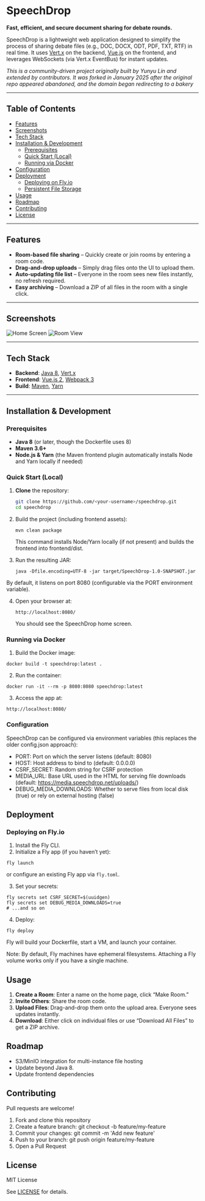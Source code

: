 # SpeechDrop

**Fast, efficient, and secure document sharing for debate rounds.**

SpeechDrop is a lightweight web application designed to simplify the process of sharing debate files (e.g., DOC, DOCX, ODT, PDF, TXT, RTF) in real time. It uses [Vert.x](https://vertx.io/) on the backend, [Vue.js](https://vuejs.org/) on the frontend, and leverages WebSockets (via Vert.x EventBus) for instant updates.

*This is a community-driven project originally built by Yunyu Lin and extended by contributors. It was forked in January 2025 after the original repo appeared abandoned, and the domain began redirecting to a bakery*

---

## Table of Contents

- [Features](#features)
- [Screenshots](#screenshots)
- [Tech Stack](#tech-stack)
- [Installation & Development](#installation--development)
  - [Prerequisites](#prerequisites)
  - [Quick Start (Local)](#quick-start-local)
  - [Running via Docker](#running-via-docker)
- [Configuration](#configuration)
- [Deployment](#deployment)
  - [Deploying on Fly.io](#deploying-on-flyio)
  - [Persistent File Storage](#persistent-file-storage)
- [Usage](#usage)
- [Roadmap](#roadmap)
- [Contributing](#contributing)
- [License](#license)

---

## Features

- **Room-based file sharing** – Quickly create or join rooms by entering a room code.
- **Drag-and-drop uploads** – Simply drag files onto the UI to upload them.
- **Auto-updating file list** – Everyone in the room sees new files instantly, no refresh required.
- **Easy archiving** – Download a ZIP of all files in the room with a single click.

---

## Screenshots

![Home Screen](https://i.imgur.com/VxTlwsS.png) 
![Room View](https://i.imgur.com/2q0zyTc.png) 

---

## Tech Stack

- **Backend**: [Java 8](https://www.oracle.com/java/technologies/downloads/), [Vert.x](https://vertx.io/)
- **Frontend**: [Vue.js 2](https://vuejs.org/), [Webpack 3](https://webpack.js.org/)
- **Build**: [Maven](https://maven.apache.org/), [Yarn](https://yarnpkg.com/)

---

## Installation & Development

### Prerequisites

- **Java 8** (or later, though the Dockerfile uses 8)
- **Maven 3.6+**
- **Node.js & Yarn** (the Maven frontend plugin automatically installs Node and Yarn locally if needed)

### Quick Start (Local)

1. **Clone** the repository:
   ```bash
   git clone https://github.com/<your-username>/speechdrop.git
   cd speechdrop
   ```

2.	Build the project (including frontend assets):
    ```
    mvn clean package
    ```

	This command installs Node/Yarn locally (if not present) and builds the frontend into frontend/dist.

3.	Run the resulting JAR:

    ```
    java -Dfile.encoding=UTF-8 -jar target/SpeechDrop-1.0-SNAPSHOT.jar
    ```

By default, it listens on port 8080 (configurable via the PORT environment variable).

4.	Open your browser at:
    ```
    http://localhost:8080/
    ````
    You should see the SpeechDrop home screen.

### Running via Docker

1.	Build the Docker image:

```
docker build -t speechdrop:latest .
```


2.	Run the container:

```
docker run -it --rm -p 8080:8080 speechdrop:latest
```

3.	Access the app at:

```
http://localhost:8080/
```

### Configuration

SpeechDrop can be configured via environment variables (this replaces the older config.json approach):

- PORT: Port on which the server listens (default: 8080)
- HOST: Host address to bind to (default: 0.0.0.0)
- CSRF_SECRET: Random string for CSRF protection
- MEDIA_URL: Base URL used in the HTML for serving file downloads (default: https://media.speechdrop.net/uploads/)
- DEBUG_MEDIA_DOWNLOADS: Whether to serve files from local disk (true) or rely on external hosting (false)

## Deployment

### Deploying on Fly.io
1.	Install the Fly CLI.
2.	Initialize a Fly app (if you haven’t yet):

```
fly launch
```

or configure an existing Fly app via `fly.toml`.

3.	Set your secrets:

```
fly secrets set CSRF_SECRET=$(uuidgen)
fly secrets set DEBUG_MEDIA_DOWNLOADS=true
# ...and so on
```

4.	Deploy:

```
fly deploy
```

Fly will build your Dockerfile, start a VM, and launch your container.

Note: By default, Fly machines have ephemeral filesystems. Attaching a Fly volume works only if you have a single machine.

## Usage
1.  **Create a Room**: Enter a name on the home page, click “Make Room.”
2.	**Invite Others**: Share the room code.
3.	**Upload Files**: Drag-and-drop them onto the upload area. Everyone sees updates instantly.
4.	**Download**: Either click on individual files or use “Download All Files” to get a ZIP archive.

## Roadmap

- S3/MinIO integration for multi-instance file hosting
- Update beyond Java 8. 
- Update frontend dependencies

## Contributing

Pull requests are welcome!
1.  Fork and clone this repository
2.	Create a feature branch: git checkout -b feature/my-feature
3.	Commit your changes: git commit -m 'Add new feature'
4.	Push to your branch: git push origin feature/my-feature
5.	Open a Pull Request

## License

MIT License

See [LICENSE](/LICENSE) for details.

